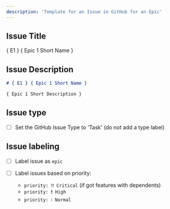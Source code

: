 ```yaml
---
description: 'Template for an Issue in GitHub for an Epic'
---
```


## Issue Title

{ E1 } { Epic 1 Short Name }

## Issue Description

````markdown
# { E1 } { Epic 1 Short Name }

{ Epic 1 Short Description }

````

## Issue type

- [ ] Set the GitHub Issue Type to 'Task' (do not add a type label)

## Issue labeling

- [ ] Label issue as `epic`

- [ ] Label issues based on priority:
  - `priority: ‼️ Critical` (if got features with dependents)
  - `priority: ❗ High`
  - `priority: ❕ Normal`

<!-- Notes
- Use only one priority label per epic.
- Do not add a `feature` label to epics or features; rely on Issue Type. -->
